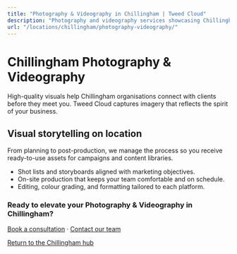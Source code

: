 ```yaml
---
title: "Photography & Videography in Chillingham | Tweed Cloud"
description: "Photography and videography services showcasing Chillingham teams, products, and places."
url: "/locations/chillingham/photography-videography/"
---
```


# Chillingham Photography & Videography

High-quality visuals help Chillingham organisations connect with clients before they meet you. Tweed Cloud captures imagery that reflects the spirit of your business.

## Visual storytelling on location

From planning to post-production, we manage the process so you receive ready-to-use assets for campaigns and content libraries.

- Shot lists and storyboards aligned with marketing objectives.
- On-site production that keeps your team comfortable and on schedule.
- Editing, colour grading, and formatting tailored to each platform.

### Ready to elevate your Photography & Videography in Chillingham?

[Book a consultation](/consultation/) · [Contact our team](/contact/)

[Return to the Chillingham hub](/locations/chillingham/)
